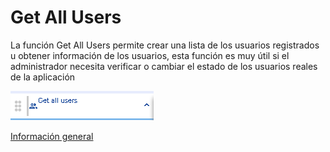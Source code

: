 # Get All Users

La función Get All Users permite crear una lista de los usuarios registrados u obtener información de los usuarios, esta función es muy útil si el administrador necesita verificar o cambiar el estado de los usuarios reales de la aplicación

![](../../../../.gitbook/assets/image%20%28349%29.png)

[Información general](https://docs.apphive.io/reference/funciones/informacion-general-de-las-funciones)

